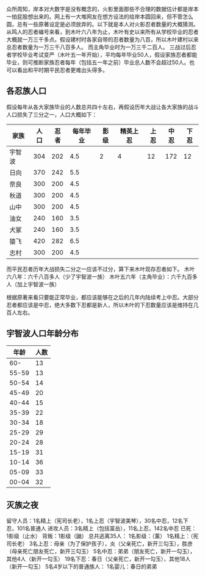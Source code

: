 众所周知，岸本对大数字是没有概念的，火影里面那些不合理的数据估计都是岸本一拍屁股想出来的。网上有一大堆网友在想方设法的给岸本圆回来，但不管怎么圆，总有一些原著设定是必须放弃的。以下就是本人对火影忍者数量的大概猜测。
从鸣人的忍者编号来看，到木叶六八年为止，木叶有史以来所有从学校毕业的忍者大概就一万三千多点。假设建村时各家自带的忍者数量为八百，所以木叶建村以来总忍者数量为一万三千八百多人。
而主角毕业时为一万三千二百人。
三战过后忍者学校毕业考试变严（木叶五一年开始），平均每年毕业50人，假设家族忍者都能毕业，则可推断家族忍者每年（包括五一年之前）毕业总人数不会超过50人。也可以看出和平时期平民忍者更难出头得多。

## 各忍族人口

假设每年从各大家族毕业的人数总共四十左右，再假设历年大战让各大家族的战斗人口损失了三分之一，人口大概如下：

| 家族   | 人口 | 忍者 | 每年毕业 | 影级 | 精英上忍 | 上忍 | 中忍 | 下忍 |
|  ----  | ---- | ---- | -------- | ---- | -------- | ---- | ---- | ---- |
| 宇智波 | 304  | 202  | 4.5      | 2    | 4        | 12   | 172  | 12   |
| 日向   | 370  | 242  | 5.5      |
| 奈良   | 300  | 200  | 4.5      |
| 秋道   | 300  | 200  | 4.5      |
| 山中   | 300  | 200  | 4.5      |
| 油女   | 240  | 160  | 3.5      |
| 犬冢   | 240  | 160  | 3.5      |
| 猿飞   | 420  | 282  | 6.5      |
| 志村   | 300  | 200  | 4.5      |
            
而平民忍者历年大战损失二分之一应该不过分，算下来木叶现存忍者如下。
木叶六八年：六千八百多人（少了宇智波一族）
木叶五六年（主角毕业）：六千九百多人（加上宇智波一族）

根据原著来看只要能正常毕业，都应该能够在之后的几年内陆续考上中忍。大部分忍者都应该是中忍，绝大多数下忍都是新人，所以木叶的下忍数量应该是维持在几百人左右。

## 宇智波人口年龄分布

| 年龄  | 人数 |
| ----  | ---- |
| 60-   | 13   | 
| 55-59 | 13   |
| 50-54 | 14   |
| 45-49 | 20   |
| 40-44 | 15   |
| 35-39 | 22   |
| 30-34 | 18   |
| 25-29 | 29   |
| 20-24 | 28   |
| 15-19 | 31   |
| 10-14 | 36   |
| 05-09 | 33   |
| 00-04 | 32   |

## 灭族之夜

留守人员：1名精上（宪司长老），1名上忍（宇智波美琴），30名中忍，12名下忍，101名普通人
进攻人员：3名精上（包括富岳），11名上忍，142名中忍
已死：1影级（止水）
背叛：1影级（鼬）
总共逃离35人：
1名影级：（薰）
1名精上：（宪司长老）
3名上忍：母亲（为了保护孩子），炎（父亲死亡，新开三勾玉），胜彦（母亲死亡朋友死亡，新开三勾玉）
5名中忍：弟弟（朋友死亡，新开一勾玉），其他4人（新开一勾玉）
19名下忍：春日（父亲死亡，新开一勾玉），其他18人（新开一勾玉）
5名4岁以下的普通族人：
1名婴儿：春日的弟弟